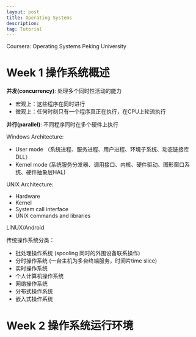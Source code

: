 ```yaml
---
layout: post
title: Operating Systems
description: 
tag: Tutorial
---
```


Coursera: Operating Systems Peking University

# Week 1 操作系统概述

**并发(concurrency)**: 处理多个同时性活动的能力
* 宏观上：这些程序在同时进行
* 微观上：任何时刻只有一个程序真正在执行，在CPU上轮流执行

**并行(parallel)**: 不同程序同时在多个硬件上执行

Windows Architecture:
* User mode （系统进程、服务进程、用户进程、环境子系统、动态链接库DLL）
* Kernel mode (系统服务分发器、调用接口、内核、硬件驱动、图形窗口系统、硬件抽象层HAL)

UNIX Architecture:
* Hardware
* Kernel
* System call interface
* UNIX commands and libraries

LINUX/Android

传统操作系统分类：
* 批处理操作系统 (spooling 同时的外围设备联系操作)
* 分时操作系统 (一台主机为多台终端服务，时间片time slice)
* 实时操作系统 
* 个人计算机操作系统
* 网络操作系统
* 分布式操作系统
* 嵌入式操作系统

# Week 2 操作系统运行环境

